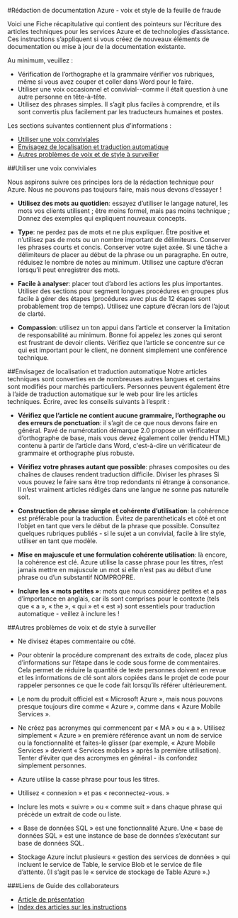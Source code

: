 <properties title="" pageTitle="Rédaction de documentation Azure - voix et style de la feuille de fraude" description="Informations de style et vocales pour vous aider à créer du contenu technique pour le centre de documentation Azure." metaKeywords="" services="" solutions="" documentationCenter="" authors="tysonn" videoId="" scriptId="" manager="required" />

<tags ms.service="contributor-guide" ms.devlang="" ms.topic="article" ms.tgt_pltfrm="" ms.workload="" ms.date="12/16/2014" ms.author="glenga" />

#<a name="writing-azure-documentation---style-and-voice-cheat-sheet"></a>Rédaction de documentation Azure - voix et style de la feuille de fraude

Voici une Fiche récapitulative qui contient des pointeurs sur l’écriture des articles techniques pour les services Azure et de technologies d’assistance. Ces instructions s’appliquent si vous créez de nouveaux éléments de documentation ou mise à jour de la documentation existante.

Au minimum, veuillez :

- Vérification de l’orthographe et la grammaire vérifier vos rubriques, même si vous avez couper et coller dans Word pour le faire.
- Utiliser une voix occasionnel et convivial--comme il était question à une autre personne en tête-à-tête.
- Utilisez des phrases simples. Il s’agit plus faciles à comprendre, et ils sont convertis plus facilement par les traducteurs humaines et postes.

Les sections suivantes contiennent plus d’informations :

+ [Utiliser une voix conviviales]
+ [Envisagez de localisation et traduction automatique]
+ [Autres problèmes de voix et de style à surveiller]


##<a name="use-a-customer-friendly-voice"></a>Utiliser une voix conviviales

Nous aspirons suivre ces principes lors de la rédaction technique pour Azure. Nous ne pouvons pas toujours faire, mais nous devons d’essayer !

- **Utilisez des mots au quotidien**: essayez d’utiliser le langage naturel, les mots vos clients utilisent ; être moins formel, mais pas moins technique ; Donnez des exemples qui expliquent nouveaux concepts.

- **Type**: ne perdez pas de mots et ne plus expliquer. Être positive et n’utilisez pas de mots ou un nombre important de délimiteurs. Conserver les phrases courts et concis. Conserver votre sujet axée. Si une tâche a délimiteurs de placer au début de la phrase ou un paragraphe. En outre, réduisez le nombre de notes au minimum. Utilisez une capture d’écran lorsqu’il peut enregistrer des mots.

- **Facile à analyser**: placer tout d’abord les actions les plus importantes. Utiliser des sections pour segment longues procédures en groupes plus facile à gérer des étapes (procédures avec plus de 12 étapes sont probablement trop de temps). Utilisez une capture d’écran lors de l’ajout de clarté.

- **Compassion**: utilisez un ton appui dans l’article et conserver la limitation de responsabilité au minimum. Bonne foi appelez les zones qui seront est frustrant de devoir clients. Vérifiez que l’article se concentre sur ce qui est important pour le client, ne donnent simplement une conférence technique.

##<a name="consider-localization-and-machine-translation"></a>Envisagez de localisation et traduction automatique
Notre articles techniques sont converties en de nombreuses autres langues et certains sont modifiés pour marchés particuliers. Personnes peuvent également être à l’aide de traduction automatique sur le web pour lire les articles techniques. Écrire, avec les conseils suivants à l’esprit :

- **Vérifiez que l’article ne contient aucune grammaire, l’orthographe ou des erreurs de ponctuation**: il s’agit de ce que nous devons faire en général. Pavé de numérotation démarque 2.0 propose un vérificateur d’orthographe de base, mais vous devez également coller (rendu HTML) contenu à partir de l’article dans Word, c'est-à-dire un vérificateur de grammaire et orthographe plus robuste.

- **Vérifiez votre phrases autant que possible**: phrases composites ou des chaînes de clauses rendent traduction difficile. Diviser les phrases Si vous pouvez le faire sans être trop redondants ni étrange à consonance. Il n’est vraiment articles rédigés dans une langue ne sonne pas naturelle soit.

- **Construction de phrase simple et cohérente d’utilisation**: la cohérence est préférable pour la traduction. Évitez de parentheticals et côté et ont l’objet en tant que vers le début de la phrase que possible. Consultez quelques rubriques publiés - si le sujet a un convivial, facile à lire style, utiliser en tant que modèle.

- **Mise en majuscule et une formulation cohérente utilisation**: là encore, la cohérence est clé. Azure utilise la casse phrase pour les titres, n’est jamais mettre en majuscule un mot si elle n’est pas au début d’une phrase ou d’un substantif NOMPROPRE.

- **Inclure les « mots petites »**: mots que nous considérez petites et a pas d’importance en anglais, car ils sont comprises pour le contexte (tels que « a », « the », « qui » et « est ») sont essentiels pour traduction automatique - veillez à inclure les !

##<a name="other-style-and-voice-issues-to-watch-for"></a>Autres problèmes de voix et de style à surveiller

- Ne divisez étapes commentaire ou côté.

- Pour obtenir la procédure comprenant des extraits de code, placez plus d’informations sur l’étape dans le code sous forme de commentaires. Cela permet de réduire la quantité de texte personnes doivent en revue et les informations de clé sont alors copiées dans le projet de code pour rappeler personnes ce que le code fait lorsqu’ils référer ultérieurement.

- Le nom du produit officiel est « Microsoft Azure », mais nous pouvons presque toujours dire comme « Azure », comme dans « Azure Mobile Services ».

- Ne créez pas acronymes qui commencent par « MA » ou « a ». Utilisez simplement « Azure » en première référence avant un nom de service ou la fonctionnalité et faites-le glisser (par exemple, « Azure Mobile Services » devient « Services mobiles » après la première utilisation). Tenter d’éviter que des acronymes en général - ils confondez simplement personnes.

- Azure utilise la casse phrase pour tous les titres.

- Utilisez « connexion » et pas « reconnectez-vous. »

- Inclure les mots « suivre » ou « comme suit » dans chaque phrase qui précède un extrait de code ou liste.

- « Base de données SQL » est une fonctionnalité Azure. Une « base de données SQL » est une instance de base de données s’exécutant sur base de données SQL.

- Stockage Azure inclut plusieurs « gestion des services de données » qui incluent le service de Table, le service Blob et le service de file d’attente. (Il s’agit pas le « service de stockage de Table Azure ».)




###<a name="contributors-guide-links"></a>Liens de Guide des collaborateurs

- [Article de présentation](./../README.md)
- [Index des articles sur les instructions](./contributor-guide-index.md)



<!--Anchors-->
[Utiliser une voix conviviales]: #use-a-customer-friendly-voice
[Envisagez de localisation et traduction automatique]: #consider-localization-and-machine-translation
[autres problèmes de voix et de style à surveiller]: #other-style-and-voice-issues-to-watch-for
